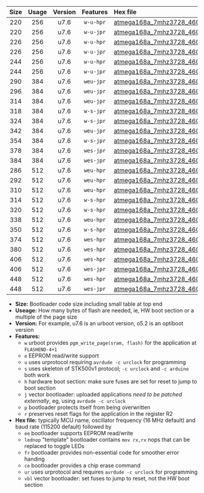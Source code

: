 |Size|Usage|Version|Features|Hex file|
|:-:|:-:|:-:|:-:|:--|
|220|256|u7.6|`w-u-hpr`|[atmega168a_7mhz3728_460800bps_ur.hex](https://raw.githubusercontent.com/stefanrueger/urboot/main//atmega168a_7mhz3728_460800bps_ur.hex)|
|220|256|u7.6|`w-u-jpr`|[atmega168a_7mhz3728_460800bps_ur_vbl.hex](https://raw.githubusercontent.com/stefanrueger/urboot/main//atmega168a_7mhz3728_460800bps_ur_vbl.hex)|
|226|256|u7.6|`w-u-hpr`|[atmega168a_7mhz3728_460800bps_lednop_ur.hex](https://raw.githubusercontent.com/stefanrueger/urboot/main//atmega168a_7mhz3728_460800bps_lednop_ur.hex)|
|226|256|u7.6|`w-u-jpr`|[atmega168a_7mhz3728_460800bps_lednop_ur_vbl.hex](https://raw.githubusercontent.com/stefanrueger/urboot/main//atmega168a_7mhz3728_460800bps_lednop_ur_vbl.hex)|
|244|256|u7.6|`w-u-hpr`|[atmega168a_7mhz3728_460800bps_lednop_fr_ur.hex](https://raw.githubusercontent.com/stefanrueger/urboot/main//atmega168a_7mhz3728_460800bps_lednop_fr_ur.hex)|
|244|256|u7.6|`w-u-jpr`|[atmega168a_7mhz3728_460800bps_lednop_fr_ur_vbl.hex](https://raw.githubusercontent.com/stefanrueger/urboot/main//atmega168a_7mhz3728_460800bps_lednop_fr_ur_vbl.hex)|
|290|384|u7.6|`weu-jpr`|[atmega168a_7mhz3728_460800bps_ee_ur_vbl.hex](https://raw.githubusercontent.com/stefanrueger/urboot/main//atmega168a_7mhz3728_460800bps_ee_ur_vbl.hex)|
|296|384|u7.6|`weu-jpr`|[atmega168a_7mhz3728_460800bps_ee_lednop_ur_vbl.hex](https://raw.githubusercontent.com/stefanrueger/urboot/main//atmega168a_7mhz3728_460800bps_ee_lednop_ur_vbl.hex)|
|314|384|u7.6|`weu-jpr`|[atmega168a_7mhz3728_460800bps_ee_lednop_fr_ur_vbl.hex](https://raw.githubusercontent.com/stefanrueger/urboot/main//atmega168a_7mhz3728_460800bps_ee_lednop_fr_ur_vbl.hex)|
|318|384|u7.6|`w-s-jpr`|[atmega168a_7mhz3728_460800bps_vbl.hex](https://raw.githubusercontent.com/stefanrueger/urboot/main//atmega168a_7mhz3728_460800bps_vbl.hex)|
|324|384|u7.6|`w-s-jpr`|[atmega168a_7mhz3728_460800bps_lednop_vbl.hex](https://raw.githubusercontent.com/stefanrueger/urboot/main//atmega168a_7mhz3728_460800bps_lednop_vbl.hex)|
|342|384|u7.6|`weu-jpr`|[atmega168a_7mhz3728_460800bps_ee_lednop_fr_ce_ur_vbl.hex](https://raw.githubusercontent.com/stefanrueger/urboot/main//atmega168a_7mhz3728_460800bps_ee_lednop_fr_ce_ur_vbl.hex)|
|354|384|u7.6|`w-s-jpr`|[atmega168a_7mhz3728_460800bps_lednop_fr_vbl.hex](https://raw.githubusercontent.com/stefanrueger/urboot/main//atmega168a_7mhz3728_460800bps_lednop_fr_vbl.hex)|
|378|384|u7.6|`wes-jpr`|[atmega168a_7mhz3728_460800bps_ee_vbl.hex](https://raw.githubusercontent.com/stefanrueger/urboot/main//atmega168a_7mhz3728_460800bps_ee_vbl.hex)|
|384|384|u7.6|`wes-jpr`|[atmega168a_7mhz3728_460800bps_ee_lednop_vbl.hex](https://raw.githubusercontent.com/stefanrueger/urboot/main//atmega168a_7mhz3728_460800bps_ee_lednop_vbl.hex)|
|286|512|u7.6|`weu-hpr`|[atmega168a_7mhz3728_460800bps_ee_ur.hex](https://raw.githubusercontent.com/stefanrueger/urboot/main//atmega168a_7mhz3728_460800bps_ee_ur.hex)|
|292|512|u7.6|`weu-hpr`|[atmega168a_7mhz3728_460800bps_ee_lednop_ur.hex](https://raw.githubusercontent.com/stefanrueger/urboot/main//atmega168a_7mhz3728_460800bps_ee_lednop_ur.hex)|
|310|512|u7.6|`weu-hpr`|[atmega168a_7mhz3728_460800bps_ee_lednop_fr_ur.hex](https://raw.githubusercontent.com/stefanrueger/urboot/main//atmega168a_7mhz3728_460800bps_ee_lednop_fr_ur.hex)|
|314|512|u7.6|`w-s-hpr`|[atmega168a_7mhz3728_460800bps.hex](https://raw.githubusercontent.com/stefanrueger/urboot/main//atmega168a_7mhz3728_460800bps.hex)|
|320|512|u7.6|`w-s-hpr`|[atmega168a_7mhz3728_460800bps_lednop.hex](https://raw.githubusercontent.com/stefanrueger/urboot/main//atmega168a_7mhz3728_460800bps_lednop.hex)|
|338|512|u7.6|`weu-hpr`|[atmega168a_7mhz3728_460800bps_ee_lednop_fr_ce_ur.hex](https://raw.githubusercontent.com/stefanrueger/urboot/main//atmega168a_7mhz3728_460800bps_ee_lednop_fr_ce_ur.hex)|
|350|512|u7.6|`w-s-hpr`|[atmega168a_7mhz3728_460800bps_lednop_fr.hex](https://raw.githubusercontent.com/stefanrueger/urboot/main//atmega168a_7mhz3728_460800bps_lednop_fr.hex)|
|374|512|u7.6|`wes-hpr`|[atmega168a_7mhz3728_460800bps_ee.hex](https://raw.githubusercontent.com/stefanrueger/urboot/main//atmega168a_7mhz3728_460800bps_ee.hex)|
|380|512|u7.6|`wes-hpr`|[atmega168a_7mhz3728_460800bps_ee_lednop.hex](https://raw.githubusercontent.com/stefanrueger/urboot/main//atmega168a_7mhz3728_460800bps_ee_lednop.hex)|
|406|512|u7.6|`wes-hpr`|[atmega168a_7mhz3728_460800bps_ee_lednop_fr.hex](https://raw.githubusercontent.com/stefanrueger/urboot/main//atmega168a_7mhz3728_460800bps_ee_lednop_fr.hex)|
|406|512|u7.6|`wes-jpr`|[atmega168a_7mhz3728_460800bps_ee_lednop_fr_vbl.hex](https://raw.githubusercontent.com/stefanrueger/urboot/main//atmega168a_7mhz3728_460800bps_ee_lednop_fr_vbl.hex)|
|448|512|u7.6|`wes-hpr`|[atmega168a_7mhz3728_460800bps_ee_lednop_fr_ce.hex](https://raw.githubusercontent.com/stefanrueger/urboot/main//atmega168a_7mhz3728_460800bps_ee_lednop_fr_ce.hex)|
|448|512|u7.6|`wes-jpr`|[atmega168a_7mhz3728_460800bps_ee_lednop_fr_ce_vbl.hex](https://raw.githubusercontent.com/stefanrueger/urboot/main//atmega168a_7mhz3728_460800bps_ee_lednop_fr_ce_vbl.hex)|

- **Size:** Bootloader code size including small table at top end
- **Useage:** How many bytes of flash are needed, ie, HW boot section or a multiple of the page size
- **Version:** For example, u7.6 is an urboot version, o5.2 is an optiboot version
- **Features:**
  + `w` urboot provides `pgm_write_page(sram, flash)` for the application at `FLASHEND-4+1`
  + `e` EEPROM read/write support
  + `u` uses urprotocol requiring `avrdude -c urclock` for programming
  + `s` uses skeleton of STK500v1 protocol; `-c urclock` and `-c arduino` both work
  + `h` hardware boot section: make sure fuses are set for reset to jump to boot section
  + `j` vector bootloader: uploaded applications *need to be patched externally*, eg, using `avrdude -c urclock`
  + `p` bootloader protects itself from being overwritten
  + `r` preserves reset flags for the application in the register R2
- **Hex file:** typically MCU name, oscillator frequency (16 MHz default) and baud rate (115200 default) followed by
  + `ee` bootloader supports EEPROM read/write
  + `lednop` "template" bootloader contains `mov rx,rx` nops that can be replaced to toggle LEDs
  + `fr` bootloader provides non-essential code for smoother error handing
  + `ce` bootloader provides a chip erase command
  + `ur` uses urprotocol and requires `avrdude -c urclock` for programming
  + `vbl` vector bootloader: set fuses to jump to reset, not the HW boot section
